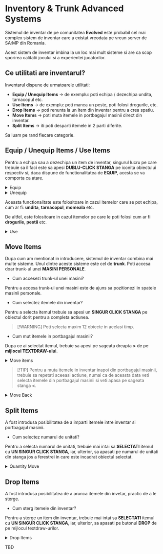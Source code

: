 # Inventory & Trunk Advanced Systems

Sistemul de inventar de pe comunitatea **Evolved** este probabil cel mai complex sistem de inventar care a existat vreodata pe vreun server de SA:MP din Romania.

Acest sistem de inventar imbina la un loc mai mult sisteme si are ca scop sporirea calitatii jocului si a experientei jucatorilor.

## Ce utilitati are inventarul?

Inventarul dispune de urmatoarele utilitati:
- **Equip / Unequip Items** -> de exemplu: poti echipa / dezechipa undita, tarnacopul etc.
- **Use Items**  -> de exemplu: poti manca un peste, poti folosi drogurile, etc.
- **Drop Items** -> poti renunta la un item din inventar pentru a crea spatiu.
- **Move Items** -> poti muta itemele in portbagajul masinii direct din inventar.
- **Split Items** -> iti poti desparti itemele in 2 parti diferite.

Sa luam pe rand fiecare categorie.

## Equip / Unequip Items / Use Items

Pentru a echipa sau a dezechipa un item de inventar, singurul lucru pe care trebuie sa il faci este sa apesi **DUBLU-CLICK STANGA** pe iconita obiectului respectiv si, daca dispune de functionalitatea de **EQUIP**, acesta se va comporta ca atare.

<details>
  <summary>Equip</summary>
  <img src="https://raw.githubusercontent.com/evolved-ro/wiki/main/assets/equip.gif" width="100%"/>
</details>


<details>
  <summary>Unequip</summary>
  <img src="https://raw.githubusercontent.com/evolved-ro/wiki/main/assets/unequip.gif" width="100%"/>
</details>

Aceasta functionalitate este folositoare in cazul itemelor care se pot echipa, cum ar fi: **undita**, **tarnacopul**, **momeala** etc.

De altfel, este folositoare in cazul itemelor pe care le poti folosi cum ar fi **drogurile**, **pestii** etc.

<details>
  <summary>Use</summary>
  <img src="https://raw.githubusercontent.com/evolved-ro/wiki/main/assets/use.gif" width="100%"/>
</details>

## Move Items

Dupa cum am mentionat in introducere, sistemul de inventar combina mai multe sisteme. Unul dintre aceste sisteme este cel de **trunk**. Poti accesa doar trunk-ul unei **MASINI PERSONALE**.

- Cum accesezi trunk-ul unei masini?

Pentru a accesa trunk-ul unei masini este de ajuns sa pozitionezi in spatele masinii personale.

- Cum selectez itemele din inventar?

Pentru a selecta itemul trebuie sa apesi un **SINGUR CLICK STANGA** pe obiectul dorit pentru a completa actiunea.

> [!WARNING] Poti selecta maxim 12 obiecte in acelasi timp.

- Cum mut itemele in portbagajul masinii?

Dupa ce ai selectat itemul, trebuie sa apesi pe sageata dreapta **>** de pe **mijlocul TEXTDRAW-ului**.

<details>
  <summary>Move items</summary>
  <img src="https://raw.githubusercontent.com/evolved-ro/wiki/main/assets/move.gif" width="100%"/>
</details>

> [!TIP] Pentru a muta itemele in inventar inapoi din portbagajul masinii, trebuie sa repetati aceeasi actiune, numai ca de aceasta data veti selecta itemele din portbagajul masinii si veti apasa pe sageata stanga **<**.

<details>
  <summary>Move Back</summary>
  <img src="https://raw.githubusercontent.com/evolved-ro/wiki/main/assets/move_back.gif" width="100%"/>
</details>

## Split Items

A fost introdusa posibilitatea de a imparti itemele intre inventar si portbagajul masinii.

- Cum selectez numarul de unitati?

Pentru a selecta numarul de unitati, trebuie mai intai sa **SELECTATI** itemul cu **UN SINGUR CLICK STANGA**, iar, ulterior, sa apasati pe numarul de unitati din stanga jos a ferestrei in care este incadrat obiectul selectat.

<details>
  <summary>Quantity Move</summary>
  <img src="https://raw.githubusercontent.com/evolved-ro/wiki/main/assets/quantity_move.gif" width="100%"/>
</details>

## Drop Items

A fost introdusa posibilitatea de a arunca itemele din invetar, practic de a le sterge.

- Cum sterg itemele din inventar?

Pentru a sterge un item din inventar, trebuie mai intai sa **SELECTATI** itemul cu **UN SINGUR CLICK STANGA**, iar, ulterior, sa apasati pe butonul **DROP** de pe mijlocul textdraw-urilor.

<details>
  <summary>Drop Items</summary>
  <img src="https://raw.githubusercontent.com/evolved-ro/wiki/main/assets/" width="100%"/>
</details>

TBD 